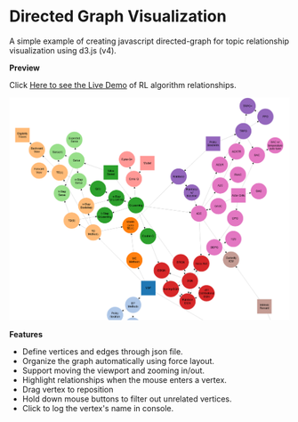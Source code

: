 # Directed Graph Visualization

A simple example of creating javascript directed-graph for topic relationship visualization using d3.js (v4).

**Preview**

Click [Here to see the Live Demo][live] of RL algorithm relationships.

[![](preview.png)][live]

[live]: https://intuitive-theory.com/assets/html/rl-graph/

**Features**

- Define vertices and edges through json file.
- Organize the graph automatically using force layout.
- Support moving the viewport and zooming in/out.
- Highlight relationships when the mouse enters a vertex.
- Drag vertex to reposition
- Hold down mouse buttons to filter out unrelated vertices.
- Click to log the vertex's name in console.